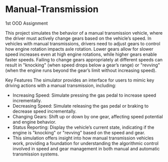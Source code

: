 # Manual-Transmission
1st OOD Assignment

This project simulates the behavior of a manual transmission vehicle, where the driver must actively change gears based on the vehicle’s speed. In vehicles with manual transmissions, drivers need to adjust gears to control how engine rotation impacts axle rotation. Lower gears allow for slower speed increases even at high engine rotations, while higher gears enable faster speeds. Failing to change gears appropriately at different speeds can result in "knocking" (when speed drops below a gear’s range) or "revving" (when the engine runs beyond the gear’s limit without increasing speed).

Key Features
The simulator provides an interface for users to mimic key driving actions with a manual transmission, including:

- Increasing Speed: Simulate pressing the gas pedal to increase speed incrementally.
- Decreasing Speed: Simulate releasing the gas pedal or braking to decrease speed incrementally.
- Changing Gears: Shift up or down by one gear, affecting speed potential and engine behavior.
- Status Reporting: Display the vehicle’s current state, indicating if the engine is "knocking" or "revving" based on the speed and gear.
- This simulation offers insight into how manual transmission vehicles work, providing a foundation for understanding the algorithmic control involved in speed and gear management in both manual and automatic transmission systems.
